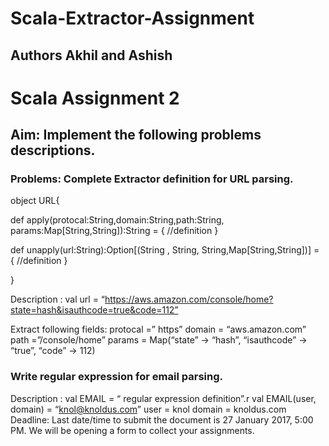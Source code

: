 # Scala-Extractor-Assignment

## Authors Akhil and Ashish

# Scala Assignment 2

## Aim: Implement the following problems descriptions.

### Problems: Complete  Extractor definition  for URL parsing.

object URL{

  def apply(protocal:String,domain:String,path:String, params:Map[String,String]):String = {
     //definition
  }

  def unapply(url:String):Option[(String , String, String,Map[String,String])] = {
            //definition
  }

}

Description :
 val  url = “https://aws.amazon.com/console/home?state=hash&isauthcode=true&code=112”

  Extract following fields:
    protocal =” https”
    domain   = “aws.amazon.com”
    path        =”/console/home”
    params = Map(“state” -> “hash”, “isauthcode” -> “true”, “code” -> 112)

### Write regular expression for email parsing.
Description :
       val EMAIL = “ regular expression definition”.r
      val EMAIL(user, domain) = “knol@knoldus.com”
              user = knol
             domain = knoldus.com
Deadline:
  Last date/time to submit the document is 27 January 2017, 5:00 PM. We will be opening a form to collect your assignments.
